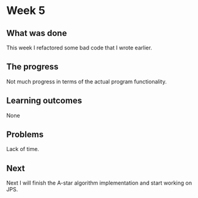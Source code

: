 # Week 5

## What was done

This week I refactored some bad code that I wrote earlier.

## The progress

Not much progress in terms of the actual program functionality.

## Learning outcomes

None

## Problems

Lack of time.

## Next

Next I will finish the A-star algorithm implementation and start working on JPS.
